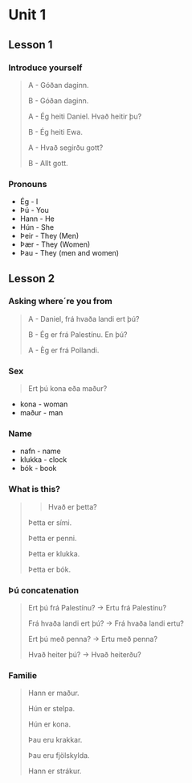 # Unit 1
## Lesson 1
### Introduce yourself

>A - Góðan daginn.
>
>B - Góðan daginn.
>
>A - Ég heiti Daniel. Hvað heitir þu?
>
>B - Ég heiti Ewa.
>
>A - Hvað segirðu gott?
>
>B - Allt gott.

### Pronouns

- Ég - I
- Þú - You
- Hann - He
- Hún - She
- Þeir - They (Men)
- Þær - They (Women)
- Þau - They (men and women)

## Lesson 2
### Asking where´re you from

> A - Daniel, frá hvaða landi ert þú?
>
> B - Ég er frá Palestínu. En þú?
>
> A - Èg er frá Pollandi.

### Sex

> Ert þú kona eða maður?

- kona - woman
- maður - man

### Name

- nafn - name
- klukka - clock
- bók - book

### What is this?

>> Hvað er þetta?
>
> Þetta er sími.
>
> Þetta er penni.
>
> Þetta er klukka.
>
> Þetta er bók.

### Þú concatenation

> Ert þú frá Palestínu? -> Ertu frá Palestínu?
>
> Frá hvaða landi ert þú? -> Frá hvaða landi ertu?
>
> Ert þú með penna? -> Ertu með penna?
>
> Hvað heiter þú? -> Hvað heiterðu?

### Familie

> Hann er maður.
>
> Hún er stelpa.
>
> Hún er kona.
>
> Þau eru krakkar.
>
> Þau eru fjölskylda.
>
> Hann er strákur.
